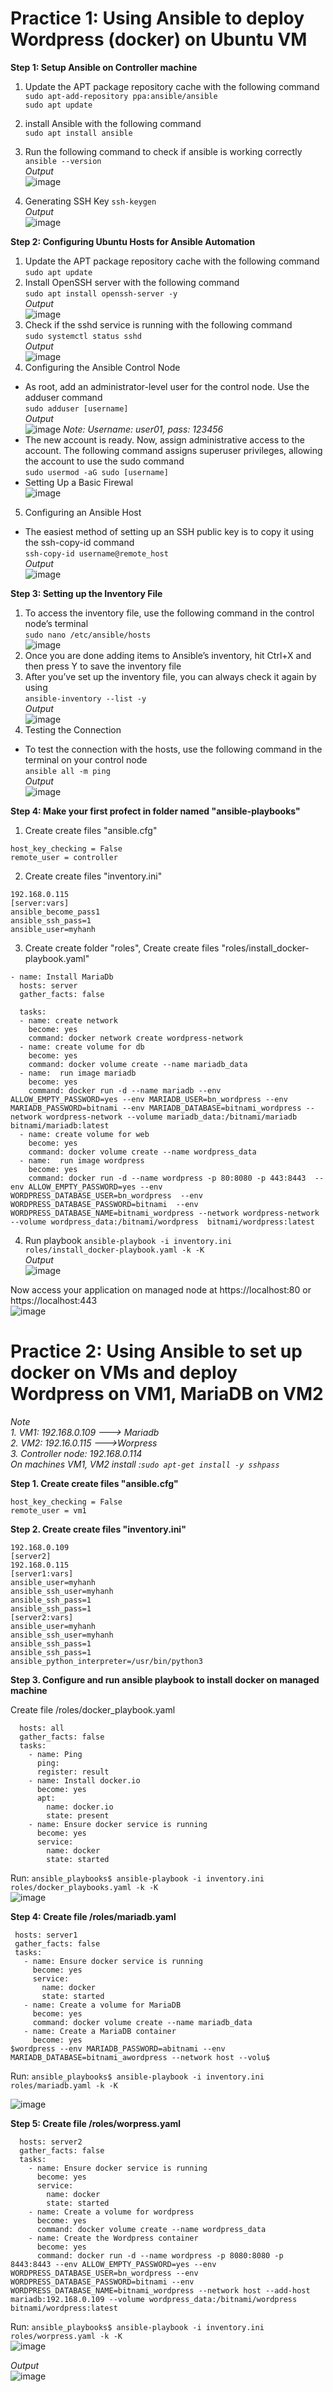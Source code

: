 
# Practice 1: Using Ansible to deploy Wordpress (docker) on Ubuntu VM  

**Step 1: Setup Ansible on Controller machine**  

1. Update the APT package repository cache with the following command  
```sudo apt-add-repository ppa:ansible/ansible```  
```sudo apt update```  
2. install Ansible with the following command  
```sudo apt install ansible```  
3. Run the following command to check if ansible is working correctly  
```ansible --version```   
*Output*  
![image](https://user-images.githubusercontent.com/46991949/117783891-29f47c80-b26d-11eb-8355-9c4abc0248fa.png)

4. Generating SSH Key
```ssh-keygen```  
*Output*  
![image](https://user-images.githubusercontent.com/46991949/117784349-adae6900-b26d-11eb-90f4-06f2dca41519.png)

**Step 2: Configuring Ubuntu Hosts for Ansible Automation**

1. Update the APT package repository cache with the following command  
```sudo apt update```  
2. Install OpenSSH server with the following command  
```sudo apt install openssh-server -y```  
*Output*  
![image](https://user-images.githubusercontent.com/46991949/117784792-1e558580-b26e-11eb-9c26-3ada9eb0b576.png)
3. Check if the sshd service is running with the following command  
```sudo systemctl status sshd```  
*Output*  
![image](https://user-images.githubusercontent.com/46991949/117784969-4e9d2400-b26e-11eb-801b-50acd10ba7ad.png)
4. Configuring the Ansible Control Node  
* As root, add an administrator-level user for the control node. Use the adduser command  
```sudo adduser [username]```  
*Output*  
![image](https://user-images.githubusercontent.com/46991949/117825259-61791e00-b299-11eb-9fe8-a7e262c4bede.png)
*Note: Username: user01, pass: 123456*  
* The new account is ready. Now, assign administrative access to the account. The following command assigns superuser privileges, allowing the account to use the sudo command  
```sudo usermod -aG sudo [username]```  
* Setting Up a Basic Firewal  
![image](https://user-images.githubusercontent.com/46991949/118068418-8c17c380-b3cc-11eb-9d31-c78a15d2119c.png)
5. Configuring an Ansible Host  
* The easiest method of setting up an SSH public key is to copy it using the ssh-copy-id command  
```ssh-copy-id username@remote_host```  
*Output*  
![image](https://user-images.githubusercontent.com/46991949/117826714-933eb480-b29a-11eb-8b58-97261d4cbb0d.png)

**Step 3: Setting up the Inventory File**  

1. To access the inventory file, use the following command in the control node’s terminal  
```sudo nano /etc/ansible/hosts```  
![image](https://user-images.githubusercontent.com/46991949/117827787-7d7dbf00-b29b-11eb-9ab6-a0e624af7114.png)
2.  Once you are done adding items to Ansible’s inventory, hit Ctrl+X and then press Y to save the inventory file  
3.  After you’ve set up the inventory file, you can always check it again by using  
```ansible-inventory --list -y```  
*Output*  
![image](https://user-images.githubusercontent.com/46991949/117828046-b0c04e00-b29b-11eb-937b-c5014439e134.png)
4. Testing the Connection  
* To test the connection with the hosts, use the following command in the terminal on your control node  
```ansible all -m ping```  
*Output*  
![image](https://user-images.githubusercontent.com/46991949/117828830-67243300-b29c-11eb-98ff-a8812de212da.png)

**Step 4: Make your first profect in folder named "ansible-playbooks"**    

1. Create create files "ansible.cfg"  
```[defaults]
host_key_checking = False
remote_user = controller
```    
2. Create create files "inventory.ini"
```[server]
192.168.0.115
[server:vars]
ansible_become_pass1
ansible_ssh_pass=1
ansible_user=myhanh
```  
3. Create create folder "roles", Create create files "roles/install_docker-playbook.yaml"
```---
- name: Install MariaDb
  hosts: server
  gather_facts: false

  tasks:
  - name: create network
    become: yes
    command: docker network create wordpress-network
  - name: create volume for db
    become: yes
    command: docker volume create --name mariadb_data
  - name:  run image mariadb
    become: yes
    command: docker run -d --name mariadb --env ALLOW_EMPTY_PASSWORD=yes --env MARIADB_USER=bn_wordpress --env MARIADB_PASSWORD=bitnami --env MARIADB_DATABASE=bitnami_wordpress --network wordpress-network --volume mariadb_data:/bitnami/mariadb bitnami/mariadb:latest
  - name: create volume for web
    become: yes
    command: docker volume create --name wordpress_data
  - name:  run image wordpress
    become: yes
    command: docker run -d --name wordpress -p 80:8080 -p 443:8443  --env ALLOW_EMPTY_PASSWORD=yes --env WORDPRESS_DATABASE_USER=bn_wordpress  --env WORDPRESS_DATABASE_PASSWORD=bitnami  --env WORDPRESS_DATABASE_NAME=bitnami_wordpress --network wordpress-network --volume wordpress_data:/bitnami/wordpress  bitnami/wordpress:latest
 ```  
 4. Run playbook ```ansible-playbook -i inventory.ini roles/install_docker-playbook.yaml -k -K```  
 *Output*  
 ![image](https://user-images.githubusercontent.com/46991949/118071722-84f3b400-b3d2-11eb-8e2d-8539a49c6f17.png)  
 
 Now access your application on managed node at https://localhost:80 or https://localhost:443  
 ![image](https://user-images.githubusercontent.com/46991949/118071862-d603a800-b3d2-11eb-87d2-dd9400630e63.png)

# Practice 2: Using Ansible to set up docker on VMs and deploy Wordpress on VM1, MariaDB on VM2

*Note*  
*1. VM1: 192.168.0.109 ---> Mariadb*  
*2. VM2: 192.16.0.115  --->Worpress*  
*3. Controller node: 192.168.0.114*  
*On machines VM1, VM2 install :```sudo apt-get install -y sshpass```*  

**Step 1. Create create files "ansible.cfg"**    
```[default]
host_key_checking = False
remote_user = vm1
```    
**Step 2. Create create files "inventory.ini"**  
```[server1]
192.168.0.109
[server2]
192.168.0.115
[server1:vars]
ansible_user=myhanh
ansible_ssh_user=myhanh
ansible_ssh_pass=1
ansible_ssh_pass=1
[server2:vars]
ansible_user=myhanh
ansible_ssh_user=myhanh
ansible_ssh_pass=1
ansible_ssh_pass=1
ansible_python_interpreter=/usr/bin/python3
```  
**Step 3. Configure and run ansible playbook to install docker on managed machine**  

Create file /roles/docker_playbook.yaml
```- name: set up docker
  hosts: all
  gather_facts: false
  tasks:
    - name: Ping
      ping:
      register: result
    - name: Install docker.io
      become: yes
      apt:
        name: docker.io
        state: present
    - name: Ensure docker service is running
      become: yes
      service:
        name: docker
        state: started
 ```  
 Run: ```ansible_playbooks$ ansible-playbook -i inventory.ini roles/docker_playbooks.yaml -k -K```  
 ![image](https://user-images.githubusercontent.com/46991949/118128820-9ca85800-b425-11eb-9da2-e4f4ee7ea033.png)  
 
 **Step 4: Create file /roles/mariadb.yaml**
 
 ```name: deploy mariadb
  hosts: server1
  gather_facts: false
  tasks:
    - name: Ensure docker service is running
      become: yes
      service:
        name: docker
        state: started
    - name: Create a volume for MariaDB
      become: yes
      command: docker volume create --name mariadb_data
    - name: Create a MariaDB container
      become: yes
$wordpress --env MARIADB_PASSWORD=abitnami --env MARIADB_DATABASE=bitnami_awordpress --network host --volu$
```  
Run: ```ansible_playbooks$ ansible-playbook -i inventory.ini roles/mariadb.yaml -k -K```  

![image](https://user-images.githubusercontent.com/46991949/118129774-cb72fe00-b426-11eb-9000-3b035a47f54d.png)  

**Step 5: Create file /roles/worpress.yaml**  

```- name: deploy wordpress
  hosts: server2
  gather_facts: false
  tasks:
    - name: Ensure docker service is running
      become: yes
      service:
        name: docker
        state: started
    - name: Create a volume for wordpress
      become: yes
      command: docker volume create --name wordpress_data
    - name: Create the Wordpress container
      become: yes
      command: docker run -d --name wordpress -p 8080:8080 -p 8443:8443 --env ALLOW_EMPTY_PASSWORD=yes --env WORDPRESS_DATABASE_USER=bn_wordpress --env WORDPRESS_DATABASE_PASSWORD=bitnami --env WORDPRESS_DATABASE_NAME=bitnami_wordpress --network host --add-host mariadb:192.168.0.109 --volume wordpress_data:/bitnami/wordpress bitnami/wordpress:latest
```  
Run: ```ansible_playbooks$ ansible-playbook -i inventory.ini roles/worpress.yaml -k -K```  
![image](https://user-images.githubusercontent.com/46991949/118130961-23f6cb00-b428-11eb-8025-98015ef224f8.png)


*Output*  
![image](https://user-images.githubusercontent.com/46991949/118132289-b9df2580-b429-11eb-8b10-7a9b254d5cde.png)



 

